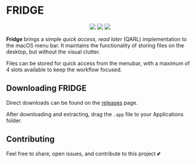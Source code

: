 # FRIDGE

<p align="center">
    <img src="https://img.shields.io/github/v/tag/cdmill/fridge" />
    <img src="https://img.shields.io/badge/License-MIT-lightgrey" />
    <img src="https://img.shields.io/badge/macOS-13+-red" />
</p>

**Fridge** brings a simple _quick access, read later_ (QARL) implementation to the macOS menu bar.
It maintains the functionality of storing files on the desktop, but without the visual clutter.

Files can be stored for quick access from the menubar, with a maximum of 4 slots available to keep the workflow focused.

## Downloading FRIDGE

Direct downloads can be found on the [releases](https://github.com/cdmill/fridge/releases/tag/v1.0) page.

After downloading and extracting, drag the `.app` file to your Applications folder.

## Contributing

Feel free to share, open issues, and contribute to this project 💕

